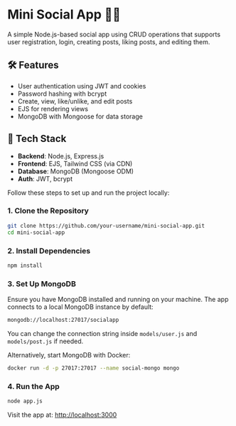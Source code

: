 # Mini Social App 🧑‍💬

A simple Node.js-based social app using CRUD operations that supports user registration, login, creating posts, liking posts, and editing them.

## 🛠️ Features

- User authentication using JWT and cookies
- Password hashing with bcrypt
- Create, view, like/unlike, and edit posts
- EJS for rendering views
- MongoDB with Mongoose for data storage

## 🚀 Tech Stack

- **Backend**: Node.js, Express.js
- **Frontend**: EJS, Tailwind CSS (via CDN)
- **Database**: MongoDB (Mongoose ODM)
- **Auth**: JWT, bcrypt


Follow these steps to set up and run the project locally:

### 1. Clone the Repository

```bash
git clone https://github.com/your-username/mini-social-app.git
cd mini-social-app
````

### 2. Install Dependencies

```bash
npm install
```

### 3. Set Up MongoDB

Ensure you have MongoDB installed and running on your machine. The app connects to a local MongoDB instance by default:

```bash
mongodb://localhost:27017/socialapp
```

You can change the connection string inside `models/user.js` and `models/post.js` if needed.

Alternatively, start MongoDB with Docker:

```bash
docker run -d -p 27017:27017 --name social-mongo mongo
```

### 4. Run the App

```bash
node app.js
```

Visit the app at: [http://localhost:3000](http://localhost:3000)


